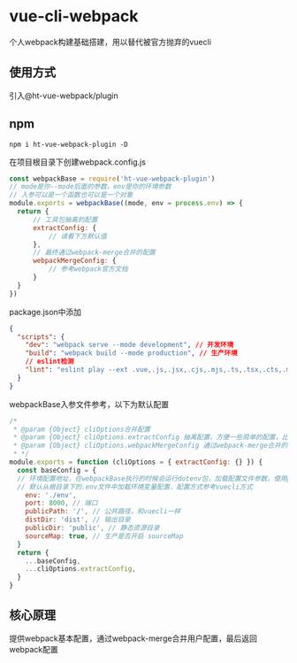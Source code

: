 # vue-cli-webpack
个人webpack构建基础搭建，用以替代被官方抛弃的vuecli
## 使用方式
引入@ht-vue-webpack/plugin
## npm
```shell
npm i ht-vue-webpack-plugin -D
```
在项目根目录下创建webpack.config.js
```javascript
const webpackBase = require('ht-vue-webpack-plugin')
// mode是你--mode后面的参数，env是你的环境参数
// 入参可以是一个函数也可以是一个对象
module.exports = webpackBase((mode, env = process.env) => {
  return {
      // 工具包抽离的配置
      extractConfig: {
          // 请看下方默认值
      },
      // 最终通过webpack-merge合并的配置
      webpackMergeConfig: {
          // 参考webpack官方文档
      }
  }
})
```
package.json中添加
```json
{
  "scripts": {
    "dev": "webpack serve --mode development", // 开发环境
    "build": "webpack build --mode production", // 生产环境
    // eslint检测
    "lint": "eslint play --ext .vue,.js,.jsx,.cjs,.mjs,.ts,.tsx,.cts,.mts --fix --ignore-path .gitignore"
  }
}
```
webpackBase入参文件参考，以下为默认配置
```javascript  
/*
 * @param {Object} cliOptions合并配置
 * @param {Object} cliOptions.extractConfig 抽离配置，方便一些简单的配置，比如publicPath的配置，不然webpack的配置太繁琐了
 * @param {Object} cliOptions.webpackMergeConfig 通过webpack-merge合并的配置，会覆盖extractConfig传入的数据
 * */
module.exports = function (cliOptions = { extractConfig: {} }) {
  const baseConfig = {
  // 环境配置地址，在webpackBase执行的时候会运行dotenv包，加载配置文件参数，使用process.env.{你的参数}
  // 默认从根目录下的.env文件中加载环境变量配置，配置方式参考vuecli方式
    env: './env',
    port: 8000, // 端口
    publicPath: '/', // 公共路径，和vuecli一样
    distDir: 'dist', // 输出目录
    publicDir: 'public', // 静态资源目录
    sourceMap: true, // 生产是否开启 sourceMap
  }
  return {
    ...baseConfig,
    ...cliOptions.extractConfig,
  }
}
```
## 核心原理
提供webpack基本配置，通过webpack-merge合并用户配置，最后返回webpack配置
